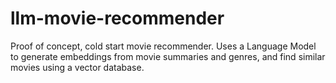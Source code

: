 # llm-movie-recommender

Proof of concept, cold start movie recommender. Uses a Language Model to generate embeddings from movie summaries and genres, and find similar movies using a vector database.
